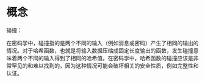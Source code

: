 # 概念

碰撞：

在密码学中，碰撞指的是两个不同的输入（例如消息或密码）产生了相同的输出的情况。对于哈希函数，也就是将输入数据压缩成固定长度输出的函数，发生碰撞意味着两个不同的输入得到了相同的哈希值。在密码学中，哈希函数的碰撞应该是非常罕见的和难以找到的，因为这种情况可能会破坏相关的安全性质，例如完整性和认证。
